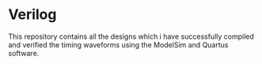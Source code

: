 # Verilog
This repository contains all the designs which i have successfully compiled and verified the timing waveforms using the ModelSim and Quartus software.
